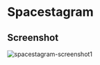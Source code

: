 # Spacestagram
## Screenshot
![spacestagram-screenshot1](https://user-images.githubusercontent.com/61949418/150292436-f6c07a86-6c6c-41a7-8081-47c146c24fc4.png)
